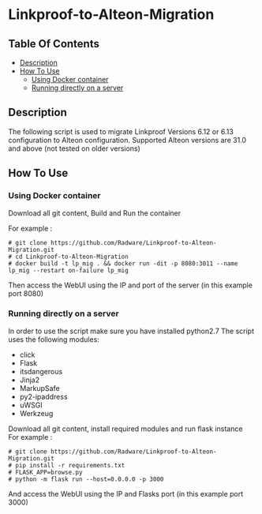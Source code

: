 # Linkproof-to-Alteon-Migration

## Table Of Contents ###
- [Description](#description )
- [How To Use](#how-to-use )
  * [Using Docker container](#using-docker-container)
  * [Running directly on a server](#running-directly-on-a-server)

## Description ##
The following script is used to migrate Linkproof Versions 6.12 or 6.13 configuration to Alteon configuration.
Supported Alteon versions are 31.0 and above (not tested on older versions)

## How To Use ##

### Using Docker container ###
Download all git content, Build and Run the container

For example :
```
# git clone https://github.com/Radware/Linkproof-to-Alteon-Migration.git
# cd Linkproof-to-Alteon-Migration
# docker build -t lp_mig . && docker run -dit -p 8080:3011 --name lp_mig --restart on-failure lp_mig
```
Then access the WebUI using the IP and port of the server (in this example port 8080)

### Running directly on a server ###
In order to use the script make sure you have installed python2.7
The script uses the following modules:
* click
* Flask
* itsdangerous
* Jinja2
* MarkupSafe
* py2-ipaddress
* uWSGI
* Werkzeug

Download all git content, install required modules and run flask instance<br>
For example : 
```
# git clone https://github.com/Radware/Linkproof-to-Alteon-Migration.git
# pip install -r requirements.txt
# FLASK_APP=browse.py
# python -m flask run --host=0.0.0.0 -p 3000
```
And access the WebUI using the IP and Flasks port  (in this example port 3000)
